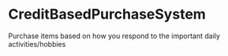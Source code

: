 # CreditBasedPurchaseSystem
Purchase items based on how you respond to the important daily activities/hobbies
